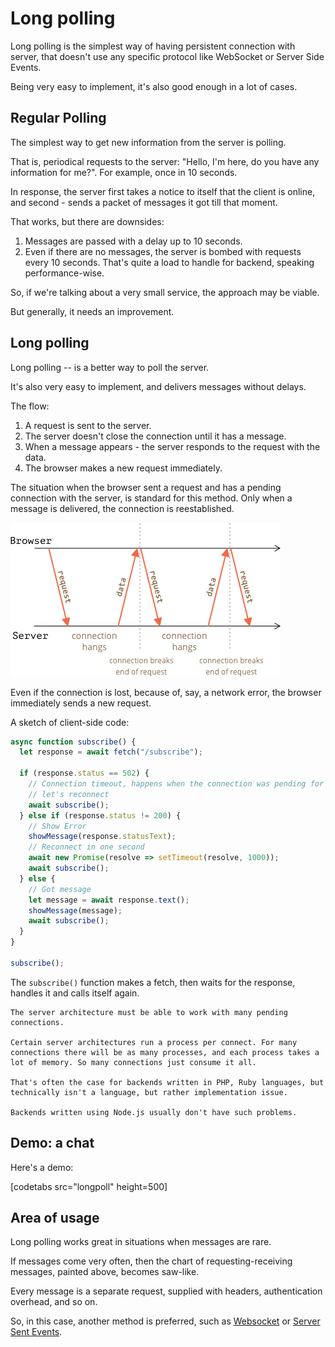 # Long polling

Long polling is the simplest way of having persistent connection with server, that doesn't use any specific protocol like WebSocket or Server Side Events.

Being very easy to implement, it's also good enough in a lot of cases.

## Regular Polling

The simplest way to get new information from the server is polling.

That is, periodical requests to the server: "Hello, I'm here, do you have any information for me?". For example, once in 10 seconds.

In response, the server first takes a notice to itself that the client is online, and second - sends a packet of messages it got till that moment.

That works, but there are downsides:
1. Messages are passed with a delay up to 10 seconds.
2. Even if there are no messages, the server is bombed with requests every 10 seconds. That's quite a load to handle for backend, speaking performance-wise.

So, if we're talking about a very small service, the approach may be viable.

But generally, it needs an improvement.

## Long polling

Long polling -- is a better way to poll the server.

It's also very easy to implement, and delivers messages without delays.

The flow:

1. A request is sent to the server.
2. The server doesn't close the connection until it has a message.
3. When a message appears - the server responds to the request with the data.
4. The browser makes a new request immediately.

The situation when the browser sent a request and has a pending connection with the server, is standard for this method. Only when a message is delivered, the connection is reestablished.

![](long-polling.png)

Even if the connection is lost, because of, say, a network error, the browser immediately sends a new request.

A sketch of client-side code:

```js
async function subscribe() {
  let response = await fetch("/subscribe");

  if (response.status == 502) {
    // Connection timeout, happens when the connection was pending for too long
    // let's reconnect
    await subscribe();
  } else if (response.status != 200) {
    // Show Error
    showMessage(response.statusText);
    // Reconnect in one second
    await new Promise(resolve => setTimeout(resolve, 1000));
    await subscribe();
  } else {
    // Got message
    let message = await response.text();
    showMessage(message);
    await subscribe();
  }
}

subscribe();
```

The `subscribe()` function makes a fetch, then waits for the response, handles it and calls itself again.

```warn header="Server should be ok with many pending connections"
The server architecture must be able to work with many pending connections.

Certain server architectures run a process per connect. For many connections there will be as many processes, and each process takes a lot of memory. So many connections just consume it all.

That's often the case for backends written in PHP, Ruby languages, but technically isn't a language, but rather implementation issue.

Backends written using Node.js usually don't have such problems.
```

## Demo: a chat

Here's a demo:

[codetabs src="longpoll" height=500]

## Area of usage

Long polling works great in situations when messages are rare.

If messages come very often, then the chart of requesting-receiving messages, painted above, becomes saw-like.

Every message is a separate request, supplied with headers, authentication overhead, and so on.

So, in this case, another method is preferred, such as [Websocket](info:websocket) or [Server Sent Events](info:server-sent-events).
